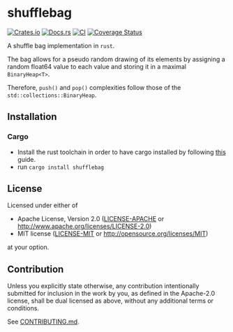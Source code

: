 # shufflebag

[![Crates.io](https://img.shields.io/crates/v/shufflebag.svg)](https://crates.io/crates/shufflebag)
[![Docs.rs](https://docs.rs/shufflebag/badge.svg)](https://docs.rs/shufflebag)
[![CI](https://github.com/ethereal-sheep/shufflebag/workflows/CI/badge.svg)](https://github.com/ethereal-sheep/shufflebag/actions)
[![Coverage Status](https://coveralls.io/repos/github/ethereal-sheep/shufflebag/badge.svg?branch=main)](https://coveralls.io/github/ethereal-sheep/shufflebag?branch=main)

<!-- cargo-rdme start -->

A shuffle bag implementation in `rust`.

The bag allows for a pseudo random drawing of its elements
by assigning a random float64 value to each value and storing
it in a maximal `BinaryHeap<T>`.

Therefore, `push()` and `pop()` complexities follow those of the
`std::collections::BinaryHeap`.

<!-- cargo-rdme end -->

## Installation

### Cargo

* Install the rust toolchain in order to have cargo installed by following
  [this](https://www.rust-lang.org/tools/install) guide.
* run `cargo install shufflebag`

## License

Licensed under either of

 * Apache License, Version 2.0
   ([LICENSE-APACHE](LICENSE-APACHE) or http://www.apache.org/licenses/LICENSE-2.0)
 * MIT license
   ([LICENSE-MIT](LICENSE-MIT) or http://opensource.org/licenses/MIT)

at your option.

## Contribution

Unless you explicitly state otherwise, any contribution intentionally submitted
for inclusion in the work by you, as defined in the Apache-2.0 license, shall be
dual licensed as above, without any additional terms or conditions.

See [CONTRIBUTING.md](CONTRIBUTING.md).
